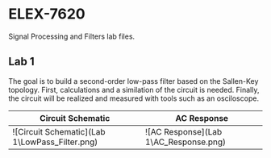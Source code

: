 # ELEX-7620
Signal Processing and Filters lab files.

## Lab 1
The goal is to build a second-order low-pass filter based on the Sallen-Key topology. First, calculations and a similation of the circuit is needed. Finally, the circuit will be realized and measured with tools such as an osciloscope.

| Circuit Schematic | AC Response |
|-------------------|-------------|
| ![Circuit Schematic](Lab 1\LowPass_Filter.png) | ![AC Response](Lab 1\AC_Response.png) |
